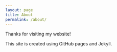 ```yaml
---
layout: page
title: About
permalink: /about/
---
```


Thanks for visiting my website!  

This site is created using GitHub pages and Jekyll.  


